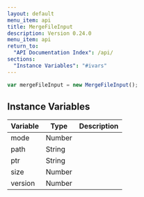 ```yaml
---
layout: default
menu_item: api
title: MergeFileInput
description: Version 0.24.0
menu_item: api
return_to:
  "API Documentation Index": /api/
sections:
  "Instance Variables": "#ivars"
---
```


```js
var mergeFileInput = new MergeFileInput();
```

## <a name="ivars"></a>Instance Variables

| Variable | Type | Description |
| --- | --- | --- |
| <a name="mode"></a>mode | Number |  |
| <a name="path"></a>path | String |  |
| <a name="ptr"></a>ptr | String |  |
| <a name="size"></a>size | Number |  |
| <a name="version"></a>version | Number |  |

